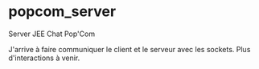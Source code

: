 # popcom_server
Server JEE Chat Pop'Com

J'arrive à faire communiquer le client et le serveur avec les sockets.
Plus d'interactions à venir.
